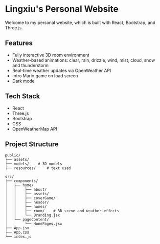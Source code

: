 # Lingxiu's Personal Website
Welcome to my personal website, which is built with React, Bootstrap, and Three.js. 

## Features
- Fully interactive 3D room environment
- Weather-based animations: clear, rain, drizzle, wind, mist, cloud, snow and thunderstorm
- Real-time weather updates via OpenWeather API
- Intro Mario game on load screen
- Dark mode

## Tech Stack
- React
- Three.js
- Bootstrap
- CSS
- OpenWeatherMap API

## Project Structure
```
public/
├── assets/
├── models/    # 3D models
├── resources/     # text used

src/
├── components/
│   ├── home/
│   │    ├── about/
│   │    ├── assets/
│   │    ├── coverGame/
│   │    ├── header/
│   │    ├── homes/
│   │    ├── room/    # 3D scene and weather effects
│   │    └── Branding.jsx
│   └── pageContent/
│        └── HomePages.jsx
├── App.jsx
├── App.css
└── index.js
```
